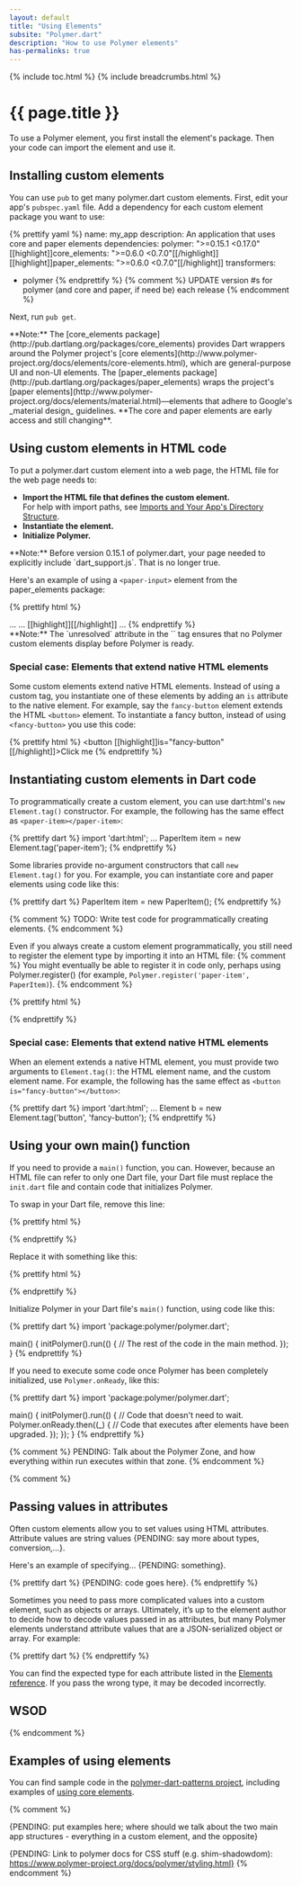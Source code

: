```yaml
---
layout: default
title: "Using Elements"
subsite: "Polymer.dart"
description: "How to use Polymer elements"
has-permalinks: true
---
```


{% include toc.html %}
{% include breadcrumbs.html %}

# {{ page.title }}

To use a Polymer element,
you first install the element's package.
Then your code can import the element and use it.


## Installing custom elements

You can use `pub` to get many polymer.dart custom elements.
First, edit your app's `pubspec.yaml` file.
Add a dependency for each custom element package
you want to use:

<!-- from polymer/get_element/pubspec.yaml -->
{% prettify yaml %}
name: my_app
description: An application that uses core and paper elements
dependencies:
  polymer: ">=0.15.1 <0.17.0"
  [[highlight]]core_elements: ">=0.6.0 <0.7.0"[[/highlight]]
  [[highlight]]paper_elements: ">=0.6.0 <0.7.0"[[/highlight]]
transformers:
- polymer
{% endprettify %}
{% comment %}
UPDATE version #s for polymer (and core and paper, if need be) each release
{% endcomment %}

Next, run `pub get`.

<aside class="alert alert-info" markdown="1">
**Note:**
The [core_elements package](http://pub.dartlang.org/packages/core_elements)
provides Dart wrappers around the Polymer project's
[core elements](http://www.polymer-project.org/docs/elements/core-elements.html),
which are general-purpose UI and non-UI elements.
The [paper_elements package](http://pub.dartlang.org/packages/paper_elements)
wraps the project's
[paper elements](http://www.polymer-project.org/docs/elements/material.html)—elements that
adhere to Google's _material design_ guidelines.
**The core and paper elements are early access and still changing**.
</aside>

## Using custom elements in HTML code

To put a polymer.dart custom element into a web page,
the HTML file for the web page needs to:

* **Import the HTML file that defines the custom element.**
  <br>
  For help with import paths, see
  [Imports and Your App's Directory Structure](/polymer/app-directories.html).
* **Instantiate the element.**
* **Initialize Polymer.**

<aside class="alert alert-info" markdown="1">
**Note:**
Before version 0.15.1 of polymer.dart, your page needed to explicitly include
`dart_support.js`. That is no longer true.
</aside>

Here's an example of using a `<paper-input>` element
from the paper_elements package:

<!-- from polymer/get_element/web/index.html -->
{% prettify html %}
<!-- In an HTML file -->
<head>
  ...
  <link rel="import" href="[[highlight]]packages/paper_elements/paper_input.html[[/highlight]]">
  ...
</head>
<body unresolved>
  [[highlight]]<paper-input label="Type something..."></paper-input>[[/highlight]]
  ...
  <script type="application/dart">export 'package:polymer/init.dart';</script>
</body>
{% endprettify %}

<aside class="alert alert-info" markdown="1">
**Note:**
The `unresolved` attribute in the `<body>` tag
ensures that no Polymer custom elements display
before Polymer is ready.
</aside>

### Special case: Elements that extend native HTML elements

Some custom elements extend native HTML elements.
Instead of using a custom tag,
you instantiate one of these elements by adding an `is` attribute
to the native element.
For example, say the `fancy-button` element
extends the HTML `<button>` element.
To instantiate a fancy button,
instead of using `<fancy-button>`
you use this code:

{% prettify html %}
<button [[highlight]]is="fancy-button"[[/highlight]]>Click me</button>
{% endprettify %}

## Instantiating custom elements in Dart code 

To programmatically create a custom element,
you can use dart:html's `new Element.tag()` constructor.
For example, the following has the same effect as
`<paper-item></paper-item>`:

{% prettify dart %}
import 'dart:html';
...
PaperItem item = new Element.tag('paper-item');
{% endprettify %}

Some libraries provide no-argument constructors that call
`new Element.tag()` for you.
For example,
you can instantiate core and paper elements using code like this:

{% prettify dart %}
PaperItem item = new PaperItem();
{% endprettify %}

{% comment %}
TODO: Write test code for programmatically creating elements.
{% endcomment %}

Even if you always create a custom element programmatically,
you still need to register the element type
by importing it into an HTML file:
{% comment %}
You might eventually be able to register it in code only,
perhaps using Polymer.register()
(for example, `Polymer.register('paper-item', PaperItem)`).
{% endcomment %}

{% prettify html %}
<!-- In an HTML file -->
<link rel="import" href="packages/paper_elements/paper_input.html">
{% endprettify %}


### Special case: Elements that extend native HTML elements

When an element extends a native HTML element,
you must provide two arguments to `Element.tag()`:
the HTML element name, and the custom element name.
For example, the following has the same effect as
`<button is="fancy-button"></button>`:

{% prettify dart %}
import 'dart:html';
...
Element b = new Element.tag('button', 'fancy-button');
{% endprettify %}


## Using your own main() function

If you need to provide a `main()` function, you can.
However, because an HTML file can refer to only one Dart file,
your Dart file must replace the `init.dart` file and
contain code that initializes Polymer.

To swap in your Dart file, remove this line:

{% prettify html %}
<script type="application/dart">export 'package:polymer/init.dart';</script>
{% endprettify %}

Replace it with something like this:

{% prettify html %}
<script type="application/dart" src="main.dart"></script>
{% endprettify %}

Initialize Polymer in your Dart file's `main()` function,
using code like this:

{% prettify dart %}
import 'package:polymer/polymer.dart';

main() {
  initPolymer().run(() {
    // The rest of the code in the main method.
  });
}
{% endprettify %}

If you need to execute some code once Polymer has been completely initialized,
use `Polymer.onReady`, like this:

{% prettify dart %}
import 'package:polymer/polymer.dart';

main() {
  initPolymer().run(() {
    // Code that doesn't need to wait.
    Polymer.onReady.then((_) {
      // Code that executes after elements have been upgraded.
    });
  });
}
{% endprettify %}

{% comment %}
PENDING: Talk about the Polymer Zone,
and how everything within run executes within that zone.
{% endcomment %}


{% comment %}
## Passing values in attributes

Often custom elements allow you to set values using HTML attributes.
Attribute values are string values {PENDING: say more about types, conversion,...}.

Here's an example of specifying... 
{PENDING: something}.

{% prettify dart %}
{PENDING: code goes here}.
{% endprettify %}

Sometimes you need to pass more complicated values into a custom element,
such as objects or arrays.
Ultimately, it’s up to the element author to decide how to
decode values passed in as attributes,
but many Polymer elements understand attribute values that
are a JSON-serialized object or array.
For example:

{% prettify dart %}
<roster-list persons='[{"name": "John"}, {"name": "Bob"}]'></roster-list>
{% endprettify %}

You can find the expected type for each attribute listed in the
[Elements reference](http://www.polymer-project.org/docs/elements/).
If you pass the wrong type, it may be decoded incorrectly.

## WSOD

{% endcomment %}

## Examples of using elements

You can find sample code in the
[polymer-dart-patterns project](https://github.com/dart-lang/polymer-dart-patterns),
including examples of
[using core elements](https://github.com/dart-lang/polymer-dart-patterns/tree/master/web/core_elements).

{% comment %}

{PENDING: put examples here; where should we talk about the two main app structures - 
everything in a custom element, and the opposite}

{PENDING: Link to polymer docs for CSS stuff (e.g. shim-shadowdom):
https://www.polymer-project.org/docs/polymer/styling.html}
{% endcomment %}
